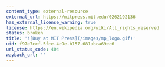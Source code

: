 ```yaml
---
content_type: external-resource
external_url: https://mitpress.mit.edu/0262192136
has_external_license_warning: true
license: https://en.wikipedia.org/wiki/All_rights_reserved
status: broken
title: '![Buy at MIT Press](/images/mp_logo.gif)'
uid: f97e7ccf-5fce-4c9e-b157-681abca69ec6
url_status_code: 404
wayback_url: ''
---
```

